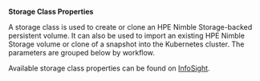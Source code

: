 **Storage Class Properties**

A storage class is used to create or clone an HPE Nimble Storage-backed persistent volume.  It can also be used to import an existing HPE Nimble Storage volume or clone of a snapshot into the Kubernetes cluster.  The parameters are grouped below by workflow.

Available storage class properties can be found on [InfoSight](https://infosight.hpe.com/InfoSight/media/cms/active/pubs_Linux_Integration_Guide_NLT_2_4_1.whz/fzg1518196727387.html).